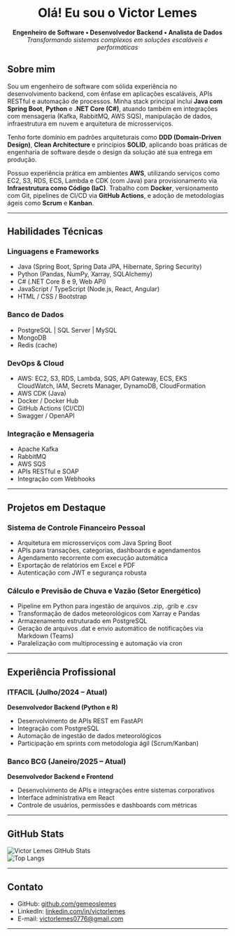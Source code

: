 <h1 align="center">Olá! Eu sou o Victor Lemes </h1>

<p align="center">
  <strong>Engenheiro de Software • Desenvolvedor Backend • Analista de Dados</strong><br/>
  <em>Transformando sistemas complexos em soluções escaláveis e performáticas</em>
</p>

## Sobre mim

Sou um engenheiro de software com sólida experiência no desenvolvimento backend, com ênfase em aplicações escaláveis, APIs RESTful e automação de processos. Minha stack principal inclui **Java com Spring Boot**, **Python** e **.NET Core (C#)**, atuando também em integrações com mensageria (Kafka, RabbitMQ, AWS SQS), manipulação de dados, infraestrutura em nuvem e arquitetura de microsserviços.

Tenho forte domínio em padrões arquiteturais como **DDD (Domain-Driven Design)**, **Clean Architecture** e princípios **SOLID**, aplicando boas práticas de engenharia de software desde o design da solução até sua entrega em produção.

Possuo experiência prática em ambientes **AWS**, utilizando serviços como EC2, S3, RDS, ECS, Lambda e CDK (com Java) para provisionamento via **Infraestrutura como Código (IaC)**. Trabalho com **Docker**, versionamento com Git, pipelines de CI/CD via **GitHub Actions**, e adoção de metodologias ágeis como **Scrum** e **Kanban**.

---

## Habilidades Técnicas

### Linguagens e Frameworks
- Java (Spring Boot, Spring Data JPA, Hibernate, Spring Security)
- Python (Pandas, NumPy, Xarray, SQLAlchemy)
- C# (.NET Core 8 e 9, Web API)
- JavaScript / TypeScript (Node.js, React, Angular)
- HTML / CSS / Bootstrap

### Banco de Dados
- PostgreSQL | SQL Server | MySQL
- MongoDB
- Redis (cache)

### DevOps & Cloud
- AWS: EC2, S3, RDS, Lambda, SQS, API Gateway, ECS, EKS  
  CloudWatch, IAM, Secrets Manager, DynamoDB, CloudFormation
- AWS CDK (Java)
- Docker / Docker Hub
- GitHub Actions (CI/CD)
- Swagger / OpenAPI

### Integração e Mensageria
- Apache Kafka
- RabbitMQ
- AWS SQS
- APIs RESTful e SOAP
- Integração com Webhooks
  
---

## Projetos em Destaque

### Sistema de Controle Financeiro Pessoal
- Arquitetura em microsserviços com Java Spring Boot
- APIs para transações, categorias, dashboards e agendamentos
- Agendamento recorrente com execução automática
- Exportação de relatórios em Excel e PDF
- Autenticação com JWT e segurança robusta

### Cálculo e Previsão de Chuva e Vazão (Setor Energético)
- Pipeline em Python para ingestão de arquivos .zip, .grib e .csv
- Transformação de dados meteorológicos com Xarray e Pandas
- Armazenamento estruturado em PostgreSQL
- Geração de arquivos .dat e envio automático de notificações via Markdown (Teams)
- Paralelização com multiprocessing e automação via cron

---

## Experiência Profissional

### ITFACIL (Julho/2024 – Atual)  
**Desenvolvedor Backend (Python e R)**
- Desenvolvimento de APIs REST em FastAPI
- Integração com PostgreSQL
- Automação de ingestão de dados meteorológicos
- Participação em sprints com metodologia ágil (Scrum/Kanban)

### Banco BCG (Janeiro/2025 – Atual)  
**Desenvolvedor Backend e Frontend**
- Desenvolvimento de APIs e integrações entre sistemas corporativos
- Interface administrativa em React
- Controle de usuários, permissões e dashboards com métricas

---

## GitHub Stats

![Victor Lemes GitHub Stats](https://github-readme-stats.vercel.app/api?username=gemeoslemes&show_icons=true&count_private=true&theme=dark)  
![Top Langs](https://github-readme-stats.vercel.app/api/top-langs/?username=gemeoslemes&layout=compact&theme=dark)

---

## Contato

- GitHub: [github.com/gemeoslemes](https://github.com/gemeoslemes)
- LinkedIn: [linkedin.com/in/victorlemes](https://www.linkedin.com/in/victorlemes)
- E-mail: victorlemes0776@gmail.com

---

